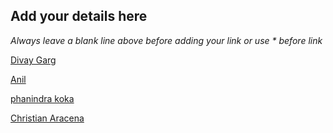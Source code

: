 ## Add your details here

*Always leave a blank line above before adding your link or use \* before link*


[Divay Garg](https://github.com/divayg)

[Anil](https://github.com/AnilRaj27)

[phanindra koka](https://github.com/phanindrakoka09)

[Christian Aracena](https://github.com/cdaracena)
